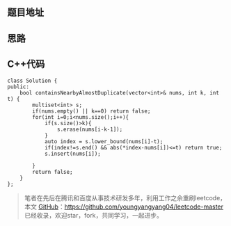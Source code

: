 ## 题目地址 

## 思路 


## C++代码


```
class Solution {
public:
    bool containsNearbyAlmostDuplicate(vector<int>& nums, int k, int t) {
        multiset<int> s;
        if(nums.empty() || k==0) return false;
        for(int i=0;i<nums.size();i++){
            if(s.size()>k){
                s.erase(nums[i-k-1]);
            }
            auto index = s.lower_bound(nums[i]-t);
            if(index!=s.end() && abs(*index-nums[i])<=t) return true;
            s.insert(nums[i]);

        }
        return false;
    }
};
```
> 笔者在先后在腾讯和百度从事技术研发多年，利用工作之余重刷leetcode，本文  [GitHub](https://github.com/youngyangyang04/leetcode-master )：https://github.com/youngyangyang04/leetcode-master 已经收录，欢迎star，fork，共同学习，一起进步。

